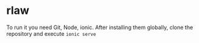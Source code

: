 # rlaw

To run it you need Git, Node, ionic. After installing them globally, clone the repository and execute `ionic serve`
